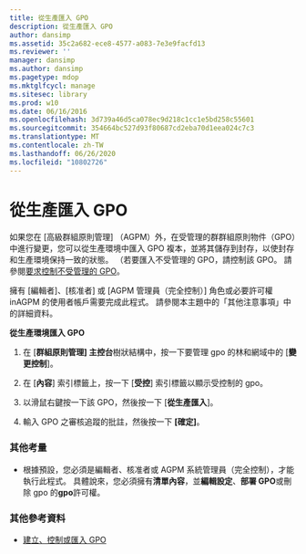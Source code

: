 ```yaml
---
title: 從生產匯入 GPO
description: 從生產匯入 GPO
author: dansimp
ms.assetid: 35c2a682-ece8-4577-a083-7e3e9facfd13
ms.reviewer: ''
manager: dansimp
ms.author: dansimp
ms.pagetype: mdop
ms.mktglfcycl: manage
ms.sitesec: library
ms.prod: w10
ms.date: 06/16/2016
ms.openlocfilehash: 3d739a46d5ca078ec9d218c1cc1e5bd258c55601
ms.sourcegitcommit: 354664bc527d93f80687cd2eba70d1eea024c7c3
ms.translationtype: MT
ms.contentlocale: zh-TW
ms.lasthandoff: 06/26/2020
ms.locfileid: "10802726"
---
```

# 從生產匯入 GPO


如果您在 [高級群組原則管理] （AGPM）外，在受管理的群群組原則物件（GPO）中進行變更，您可以從生產環境中匯入 GPO 複本，並將其儲存到封存，以使封存和生產環境保持一致的狀態。 （若要匯入不受管理的 GPO，請控制該 GPO。 請參閱[要求控制不受管理的 GPO](request-control-of-an-uncontrolled-gpo-agpm30ops.md)。

擁有 [編輯者]、[核准者] 或 [AGPM 管理員（完全控制）] 角色或必要許可權 inAGPM 的使用者帳戶需要完成此程式。 請參閱本主題中的「其他注意事項」中的詳細資料。

**從生產環境匯入 GPO**

1.  在 [**群組原則管理] 主控台**樹狀結構中，按一下要管理 gpo 的林和網域中的 [**變更控制**]。

2.  在 [**內容**] 索引標籤上，按一下 [**受控**] 索引標籤以顯示受控制的 gpo。

3.  以滑鼠右鍵按一下該 GPO，然後按一下 [**從生產匯入**]。

4.  輸入 GPO 之審核追蹤的批註，然後按一下 **[確定]**。

### 其他考量

-   根據預設，您必須是編輯者、核准者或 AGPM 系統管理員（完全控制），才能執行此程式。 具體說來，您必須擁有**清單內容**，並**編輯設定**、**部署 GPO**或刪除 gpo 的**gpo**許可權。

### 其他參考資料

-   [建立、控制或匯入 GPO](creating-controlling-or-importing-a-gpo-agpm30ops.md)

 

 





